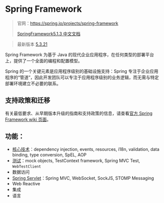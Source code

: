 # Spring Framework

> 官网：https://spring.io/projects/spring-framework
>
> [SpringFramework5.1.3 中文文档](https://github.com/DocsHome/spring-docs/blob/master/SUMMARY.md)  

> 最新版本 [5.3.21](https://docs.spring.io/spring-framework/docs/current/reference/html/index.html)

Spring Framework 为基于 Java 的现代企业应用程序，在任何类型的部署平台上，提供了一个全面的编程和配置模型。

Spring 的一个关键元素是应用程序级别的基础设施支持：Spring 专注于企业应用程序的“管道”，因此开发团队可以专注于应用程序级别的业务逻辑，而无需与特定部署环境建立不必要的联系。

## 支持政策和迁移

有关最低要求、从早期版本升级的指南和支持政策的信息，请查看[官方 Spring Framework wiki 页面](https://github.com/spring-projects/spring-framework/wiki/Spring-Framework-Versions)。

## 功能：

* [核心技术](编程语言/Java/Javalang/Spring生态系统/projects/Spring-Framework/core.md)：dependency injection, events, resources, i18n, validation, data binding, type conversion, SpEL, AOP
* [测试](编程语言/Java/Javalang/Spring生态系统/projects/Spring-Framework/testing.md)：mock objects, TestContext framework, Spring MVC Test, `WebTestClient`
* 数据访问
* [Spring Servlet](编程语言/Java/Javalang/Spring生态系统/projects/Spring-Framework/web.md)：Spring MVC, WebSocket, SockJS, STOMP Messaging
* Web Reactive
* 集成
* 语言

